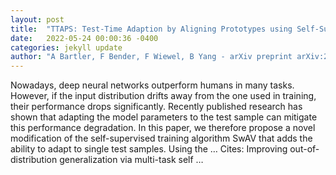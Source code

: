 ```yaml
---
layout: post
title:  "TTAPS: Test-Time Adaption by Aligning Prototypes using Self-Supervision"
date:   2022-05-24 00:00:36 -0400
categories: jekyll update
author: "A Bartler, F Bender, F Wiewel, B Yang - arXiv preprint arXiv:2205.08731, 2022"
---
```

Nowadays, deep neural networks outperform humans in many tasks. However, if the input distribution drifts away from the one used in training, their performance drops significantly. Recently published research has shown that adapting the model parameters to the test sample can mitigate this performance degradation. In this paper, we therefore propose a novel modification of the self-supervised training algorithm SwAV that adds the ability to adapt to single test samples. Using the … Cites: ‪Improving out-of-distribution generalization via multi-task self …‬